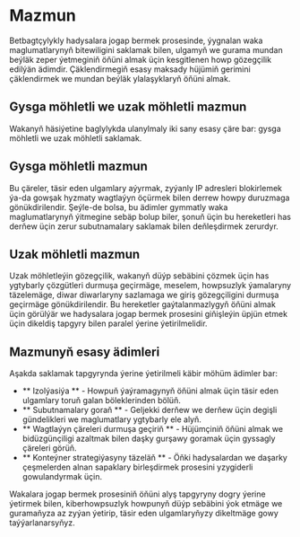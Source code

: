 # Mazmun

Betbagtçylykly hadysalara jogap bermek prosesinde, ýygnalan waka maglumatlarynyň bitewiligini saklamak bilen, ulgamyň we gurama mundan beýläk zeper ýetmeginiň öňüni almak üçin kesgitlenen howp gözegçilik edilýän ädimdir. Çäklendirmegiň esasy maksady hüjümiň gerimini çäklendirmek we mundan beýläk ylalaşyklaryň öňüni almak.

## Gysga möhletli we uzak möhletli mazmun

Wakanyň häsiýetine baglylykda ulanylmaly iki sany esasy çäre bar: gysga möhletli we uzak möhletli saklamak.

## Gysga möhletli mazmun

Bu çäreler, täsir eden ulgamlary aýyrmak, zyýanly IP adresleri blokirlemek ýa-da gowşak hyzmaty wagtlaýyn öçürmek bilen derrew howpy duruzmaga gönükdirilendir. Şeýle-de bolsa, bu ädimler gymmatly waka maglumatlarynyň ýitmegine sebäp bolup biler, şonuň üçin bu hereketleri has derňew üçin zerur subutnamalary saklamak bilen deňleşdirmek zerurdyr.

## Uzak möhletli mazmun

Uzak möhletleýin gözegçilik, wakanyň düýp sebäbini çözmek üçin has ygtybarly çözgütleri durmuşa geçirmäge, meselem, howpsuzlyk ýamalaryny täzelemäge, diwar diwarlaryny sazlamaga we giriş gözegçiligini durmuşa geçirmäge gönükdirilendir. Bu hereketler gaýtalanmazlygyň öňüni almak üçin görülýär we hadysalara jogap bermek prosesini giňişleýin üpjün etmek üçin dikeldiş tapgyry bilen paralel ýerine ýetirilmelidir.

## Mazmunyň esasy ädimleri

Aşakda saklamak tapgyrynda ýerine ýetirilmeli käbir möhüm ädimler bar:

- ** Izolýasiýa ** - Howpuň ýaýramagynyň öňüni almak üçin täsir eden ulgamlary toruň galan böleklerinden bölüň.
- ** Subutnamalary goraň ** - Geljekki derňew we derňew üçin degişli gündelikleri we maglumatlary ygtybarly ele alyň.
- ** Wagtlaýyn çäreleri durmuşa geçiriň ** - Hüjümçiniň öňüni almak we bidüzgünçiligi azaltmak bilen daşky gurşawy goramak üçin gyssagly çäreleri görüň.
- ** Konteýner strategiýasyny täzeläň ** - Öňki hadysalardan we daşarky çeşmelerden alnan sapaklary birleşdirmek prosesini yzygiderli gowulandyrmak üçin.

Wakalara jogap bermek prosesiniň öňüni alyş tapgyryny dogry ýerine ýetirmek bilen, kiberhowpsuzlyk howpunyň düýp sebäbini ýok etmäge we guramaňyza az zyýan ýetirip, täsir eden ulgamlaryňyzy dikeltmäge gowy taýýarlanarsyňyz.